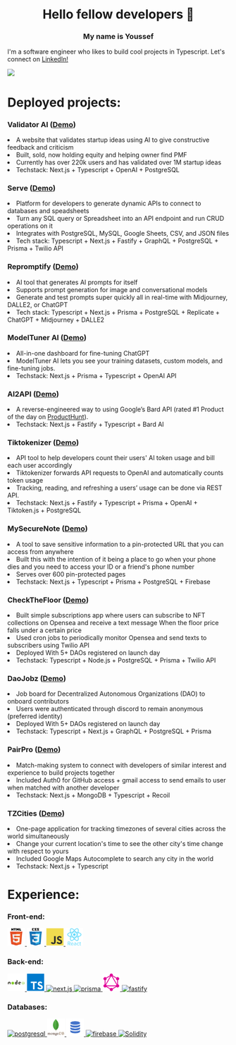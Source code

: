 <div>
<h1 align="center">Hello fellow developers 👋</h1>

<h3 align="center">My name is Youssef</h3>
  <p>
I'm a software engineer who likes to build cool projects in Typescript. Let's connect on <a href="https://www.linkedin.com/in/youssefelmahallawy">LinkedIn!</a>
  </p>


<!-- ![Youssef's GitHub stats](https://github-readme-stats.vercel.app/api?username=joeelmahallawy&show_icons=true&theme=radical) -->

[![](https://github-readme-streak-stats.herokuapp.com/?user=joeelmahallawy&theme=radical)](https://github.com/joeelmahallawy)

<!--   dark, radical, merko, gruvbox, tokyonight, onedark, cobalt, synthwave, highcontrast, dracula -->

  
  <h1>Deployed projects:</h1>
  <h3>Validator AI (<a href="https://validatorai.com">Demo</a>)</h3>
  <li>A website that validates startup ideas using AI to give constructive feedback and criticism</li>
  <li>Built, sold, now holding equity and helping owner find PMF</li>
  <li>Currently has over 220k users and has validated over 1M startup ideas</li>
  <li>Techstack: Next.js + Typescript + OpenAI + PostgreSQL</li>
  
  <h3>Serve (<a href="https://www.withserve.com/">Demo</a>)</h3>
  <li>Platform for developers to generate dynamic APIs to connect to databases and speadsheets</li>
  <li>Turn any SQL query or Spreadsheet into an API endpoint and run CRUD operations on it</li>
  <li>Integrates with PostgreSQL, MySQL, Google Sheets, CSV, and JSON files</li>
  <li>Tech stack: Typescript + Next.js + Fastify + GraphQL + PostgreSQL + Prisma + Twilio API</li>

  <h3>Repromptify (<a href="https://repromptify.com">Demo</a>)</h3>
<li>AI tool that generates AI prompts for itself</li>
<li>Supports prompt generation for image and conversational models</li>
<li>Generate and test prompts super quickly all in real-time with Midjourney, DALLE2, or ChatGPT</li>
<li>Tech stack: Typescript + Next.js + Prisma + PostgreSQL + Replicate + ChatGPT + Midjourney + DALLE2</li>

  <h3>ModelTuner AI (<a href="https://modeltunerai.com">Demo</a>)</h3>
  <li>All-in-one dashboard for fine-tuning ChatGPT</li>
  <li>ModelTuner AI lets you see your training datasets, custom models, and fine-tuning jobs.</li>
  <li>Techstack: Next.js + Prisma + Typescript + OpenAI API</li>

  <h3>AI2API (<a href="https://ai2api.dev">Demo</a>)</h3>
  <li>A reverse-engineered way to using Google’s Bard API (rated #1 Product of the day on <a href="https://www.producthunt.com/posts/bard-api">ProductHunt</a>).</li>
  <li>Techstack: Next.js + Fastify + Typescript + Bard AI</li>

  <h3>Tiktokenizer (<a href="https://tiktokenizer.dev">Demo</a>)</h3>
  <li>API tool to help developers count their users' AI token usage and bill each user accordingly</li>
  <li>Tiktokenizer forwards API requests to OpenAI and automatically counts token usage</li>
  <li>Tracking, reading, and refreshing a users’ usage can be done via REST API.</li>  
  <li>Techstack: Next.js + Fastify + Typescript + Prisma + OpenAI + Tiktoken.js + PostgreSQL</li>

  <h3>MySecureNote (<a href="https://mysecurenote.com">Demo</a>)</h3>
  <li>A tool to save sensitive information to a pin-protected URL that you can access from anywhere </li>
  <li>Built this with the intention of it being a place to go when your phone dies and you need to access your ID or a friend's phone number</li>
  <li>Serves over 600 pin-protected pages</li>
  <li>Techstack: Next.js + Typescript + Prisma + PostgreSQL + Firebase</li>

  <h3>CheckTheFloor (<a href="https://www.checkthefloor.xyz/">Demo</a>)</h3>
  <li>Built simple subscriptions app where users can subscribe to NFT collections on Opensea and receive a text message When the floor price falls under a certain price</li>
  <li>Used cron jobs to periodically monitor Opensea and send texts to subscribers using Twilio API</li>
  <li>Deployed With 5+ DAOs registered on launch day</li>
  <li>Techstack: Typescript + Node.js + PostgreSQL + Prisma + Twilio API</li>
  
 <h3>DaoJobz (<a href="https://www.daojobz.xyz/">Demo</a>)</h3>
  <li>Job board for Decentralized Autonomous Organizations (DAO) to onboard contributors</li>
  <li>Users were authenticated through discord to remain anonymous (preferred identity)</li>
  <li>Deployed With 5+ DAOs registered on launch day</li>
  <li>Techstack: Typescript + Next.js + GraphQL + PostgreSQL + Prisma</li>

  <h3>PairPro (<a href="https://pair-pro.vercel.app/">Demo</a>)</h3>
  <li>Match-making system to connect with developers of similar interest and experience to build projects together</li>
  <li>Included Auth0 for GitHub access + gmail access to send emails to user when matched with another developer</li>
  <li>Techstack: Next.js + MongoDB + Typescript + Recoil</li>

  <h3>TZCities (<a href="https://tzcities.vercel.app/">Demo</a>)</h3>
  <li>One-page application for tracking timezones of several cities across the world simultaneously</li>
  <li>Change your current location's time to see the other city's time change with respect to yours</li>
  <li>Included Google Maps Autocomplete to search any city in the world</li>
  <li>Techstack: Next.js + Typescript</li>
  
  

  <h1>Experience:</h1>
  

  

    
</div>


### Front-end:
  
  <a href="https://www.w3.org/html/" target="_blank"> <img src="https://raw.githubusercontent.com/devicons/devicon/master/icons/html5/html5-original-wordmark.svg" alt="html5" width="40" height="40"/> </a> 
<a href="https://www.w3schools.com/css/" target="_blank"> <img src="https://raw.githubusercontent.com/devicons/devicon/master/icons/css3/css3-original-wordmark.svg" alt="css3" width="40" height="40"/> </a>
  <a href="https://developer.mozilla.org/en-US/docs/Web/JavaScript" target="_blank"> <img src="https://raw.githubusercontent.com/devicons/devicon/master/icons/javascript/javascript-original.svg" alt="javascript" width="40" height="40"/> </a>
<a href="https://reactjs.org/" target="_blank"> <img src="https://raw.githubusercontent.com/devicons/devicon/master/icons/react/react-original-wordmark.svg" alt="react" width="40" height="40"/> </a>


### Back-end:

<a href="https://nodejs.org" target="_blank"> <img src="https://raw.githubusercontent.com/devicons/devicon/master/icons/nodejs/nodejs-original-wordmark.svg" alt="nodejs" width="40" height="40"/> </a> 
<a href="https://www.typescriptlang.org/" target="_blank"> <img src="https://raw.githubusercontent.com/devicons/devicon/master/icons/typescript/typescript-original.svg" alt="typescript" width="40" height="40"/> </a>
<a href="https://nextjs.org/" target="_blank"> <img src="https://camo.githubusercontent.com/92ec9eb7eeab7db4f5919e3205918918c42e6772562afb4112a2909c1aaaa875/68747470733a2f2f6173736574732e76657263656c2e636f6d2f696d6167652f75706c6f61642f76313630373535343338352f7265706f7369746f726965732f6e6578742d6a732f6e6578742d6c6f676f2e706e67" alt="next.js" width="40" height="40"/> </a>
<a href="https://www.prisma.io/" target="_blank"> <img src="https://cdn.worldvectorlogo.com/logos/prisma-3.svg" alt="prisma" width="40" height="40"/> </a>
<a href="https://graphql.org/" target="_blank"> <img src="https://raw.githubusercontent.com/github/explore/e65ef46ef3e7bc457c93622f6a89fe8d3fd131d5/topics/graphql/graphql.png" alt="graphql" width="40" height="40"/> </a>
<a href="https://www.fastify.io/" target="_blank"> <img src="https://avatars.githubusercontent.com/u/24939410?s=200&v=4" alt="fastify" width="40" height="40"/> </a>


### Databases:


  <a href="https://www.postgresql.org/docs/" target="_blank"> <img src="https://upload.wikimedia.org/wikipedia/commons/thumb/2/29/Postgresql_elephant.svg/1200px-Postgresql_elephant.svg.png" alt="postgresql" width="40" height="40"/> </a>
<a href="https://www.mongodb.com/" target="_blank"> <img src="https://raw.githubusercontent.com/devicons/devicon/master/icons/mongodb/mongodb-original-wordmark.svg" alt="mongodb" width="40" height="40"/> </a> 
 <a href="https://www.oracle.com/ca-en/database/technologies/appdev/sqldeveloper-landing.html" target="_blank"> <img src="https://raw.githubusercontent.com/github/explore/80688e429a7d4ef2fca1e82350fe8e3517d3494d/topics/sql/sql.png" alt="firebase" width="40" height="40"/> </a>
  <a href="https://firebase.google.com/" target="_blank"> <img src="https://www.vectorlogo.zone/logos/firebase/firebase-icon.svg" alt="firebase" width="40" height="40"/> </a>
    <a href="https://docs.soliditylang.org/en/v0.8.13/" target="_blank"> <img src="https://avatars.githubusercontent.com/u/6250754?s=200&v=4" alt="Solidity" width="40" height="40"/> </a>
  




<!--
**joeelmahallawy/joeelmahallawy** is a ✨ _special_ ✨ repository because its `README.md` (this file) appears on your GitHub profile.

Here are some ideas to get you started:

- 🔭 I’m currently working on ...
- 🌱 I’m currently learning ...
- 👯 I’m looking to collaborate on ...
- 🤔 I’m looking for help with ...
- 💬 Ask me about ...
- 📫 How to reach me: ...
- 😄 Pronouns: ...
- ⚡ Fun fact: ...
-->

